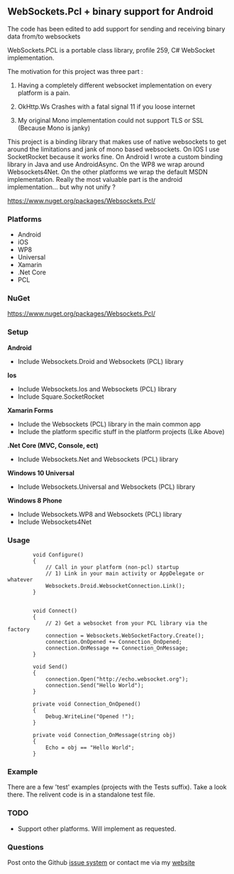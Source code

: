 ## WebSockets.Pcl + binary support for Android

The code has been edited to add support for sending and receiving binary data from/to websockets

WebSockets.PCL is a portable class library, profile 259, C# WebSocket implementation.

The motivation for this project was three part :

1) Having a completely different websocket implementation on every platform is a pain.

2) OkHttp.Ws Crashes with a fatal signal 11 if you loose internet

3) My original Mono implementation could not support TLS or SSL (Because Mono is janky)

This project is a binding library that makes use of native websockets to get around the limitations and jank of mono based websockets. On IOS I use SocketRocket because it works fine. On Android I wrote a custom binding library in Java and use AndroidAsync. On the WP8 we wrap around Websockets4Net. On the other platforms we wrap the default MSDN implementation. Really the most valuable part is the android implementation... but why not unify ?


https://www.nuget.org/packages/Websockets.Pcl/

### Platforms

- Android
- iOS
- WP8
- Universal
- Xamarin
- .Net Core 
- PCL


### NuGet

https://www.nuget.org/packages/Websockets.Pcl/

### Setup

**Android**
- Include Websockets.Droid and Websockets (PCL) library

**Ios**
- Include Websockets.Ios and Websockets (PCL) library
- Include Square.SocketRocket

**Xamarin Forms**
- Include the Websockets (PCL) library in the main common app
- Include the platform specific stuff in the platform projects (Like Above)

**.Net Core (MVC, Console, ect)**
- Include Websockets.Net and Websockets (PCL) library

**Windows 10 Universal**
- Include Websockets.Universal and Websockets (PCL) library

**Windows 8 Phone**
- Include Websockets.WP8 and Websockets (PCL) library
- Include Websockets4Net


### Usage

`````
        void Configure()
        {
            // Call in your platform (non-pcl) startup            
            // 1) Link in your main activity or AppDelegate or whatever
            Websockets.Droid.WebsocketConnection.Link();
        }
        
        
        void Connect()
        {
            // 2) Get a websocket from your PCL library via the factory
            connection = Websockets.WebSocketFactory.Create();
            connection.OnOpened += Connection_OnOpened;
            connection.OnMessage += Connection_OnMessage;
        }

        void Send()
        {            
            connection.Open("http://echo.websocket.org");
            connection.Send("Hello World");
        }

        private void Connection_OnOpened()
        {
            Debug.WriteLine("Opened !");
        }

        private void Connection_OnMessage(string obj)
        {
            Echo = obj == "Hello World";
        }
`````

### Example

There are a few 'test' examples (projects with the Tests suffix). Take a look there. The relivent code is in a standalone test file.

### TODO

- Support other platforms. Will implement as requested.


### Questions

Post onto the Github [issue system](https://github.com/NVentimiglia/WebSocket.PCL) or contact me via my [website](http://avariceonline.com)

